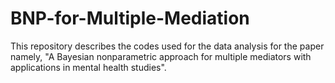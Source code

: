 # BNP-for-Multiple-Mediation
This repository describes the codes used for the data analysis for the paper namely, "A Bayesian nonparametric approach for multiple mediators with applications in mental health studies".
